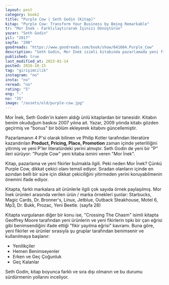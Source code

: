 ```yaml
---
layout: post  
category: book2  
title: "Purple Cow | Seth Godin (Kitap)"  
kitap: "Purple Cow: Transform Your Business by Being Remarkable"  
tr: "Mor İnek - Farklılaştırarak İşinizi Dönüştürün"  
yazar: "Seth Godin"  
yil: "2017"  
sayfa: "208"  
goodreads: "https://www.goodreads.com/book/show/641604.Purple_Cow"
description: "Seth Godin, Mor İnek isimli kitabında pazarlamada yeni fikirler bulmayı, farklı ve sıra dışı olmayı sürdürmenin yollarını inceliyor."
published: true
last_modified_at: 2023-01-14
posted: 2016-10-15
tag: "girişimcilik"
instagram: "no"
insta: "no"
reread: "no"
rating: "5"
eng: "-"
no: "35"
image: "/assets/old/purple-cow.jpg"
---
```


Mor İnek, Seth Godin'in kalem aldığı ünlü kitaplardan bir tanesidir. Kitabın benim okuduğum baskısı 2007 yılına ait. Yazar, 2009 yılında kitabı gözden geçirmiş ve "bonus" bir bölüm ekleyerek kitabını güncellemiştir.  
  
Pazarlamanın 4 P'si olarak bilinen ve Philip Kotler tarafından literatüre kazandırılan __Product, Pricing, Place, Promotion__ zaman içinde yeterliliğini yitirmiş ve yeni P'ler literatürdeki yerini almıştır. Seth Godin de yeni bir "P" ileri sürüyor: "Purple Cow" yeni kitaba ismini veren "Mor İnek".  
  
Kitap, pazarlama ve yeni fikirler bulmakla ilgili. Peki neden Mor İnek? Çünkü Purple Cow, dikkat çekici olanı temsil ediyor. Sıradan olanların içinde en azından belli bir süre için dikkat çekiciliğini yitirmeden yerini koruyabilmenin önemini ifade ediyor.  
  
Kitapta, farklı markalara ait ürünlerle ilgili çok sayıda örnek paylaşılmış. Mor İnek ürünleri arasında verilen ürün / marka örnekleri şunlar: Starbucks, Magic Cards, Dr. Bronner's, Linux, Jetblue, Outback Steakhouse, Motel 6, Mp3, Dr. Bukk, Prozac, Yeni Beetle. (sayfa 28)  
  
Kitapta vurgulanan diğer bir konu ise, "Crossing The Chasm" isimli kitapta Geoffrey Moore tarafından yeni ürünlerin ve yeni fikirlerin tıpkı bir çan eğrisi gibi benimsendiğini ifade ettiği "fikir yayılma eğrisi" kavramı. Buna göre, yeni fikirler ve ürünler sırasıyla şu gruplar tarafından benimsenir ve kullanılmaya başlanır:  

- Yenilikçiler  
- Hemen Benimseyenler  
- Erken ve Geç Çoğunluk  
- Geç Kalanlar  
  
Seth Godin, kitap boyunca farklı ve sıra dışı olmanın ve bu durumu sürdürmenin yollarını inceliyor.   
